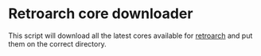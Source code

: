 # Retroarch core downloader

This script will download all the latest cores available for [retroarch](https://www.libretro.com/) and put them on the correct directory.